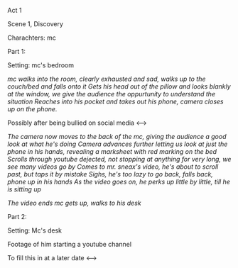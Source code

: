 Act 1

Scene 1, Discovery

Charachters: mc

Part 1:

Setting: mc's bedroom

_mc walks into the room, clearly exhausted and sad, walks up to the couch/bed and falls onto it
Gets his head out of the pillow and looks blankly at the window, we give the audience the oppurtunity to understand the situation
Reaches into his pocket and takes out his phone, camera closes up on the phone._
<!-->

Possibly after being bullied on social media

<-->
_The camera now moves to the back of the mc, giving the audience a good look at what he's doing
Camera advances further letting us look at just the phone in his hands, revealing a marksheet with red marking on the bed
Scrolls through youtube dejected, not stopping at anything for very long, we see many videos go by
Comes to mr. sneax's video, he's about to scroll past, but taps it by mistake
Sighs, he's too lazy to go back, falls back, phone up in his hands
As the video goes on, he perks up little by little, till he is sitting up_

*The video ends*
*mc gets up, walks to his desk*

Part 2:	

Setting: Mc's desk

Footage of him starting a youtube channel

<!-->

To fill this in at a later date

<-->
